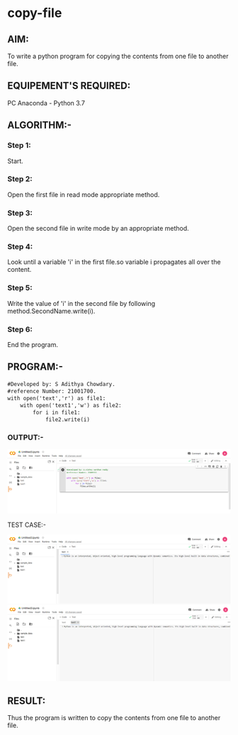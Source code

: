 # copy-file
## AIM:
To write a python program for copying the contents from one file to another file.
## EQUIPEMENT'S REQUIRED: 
PC
Anaconda - Python 3.7
## ALGORITHM:-
 
### Step 1:

Start.

### Step 2:

Open the first file in read mode appropriate method.
 
### Step 3: 

Open the second file in write mode by an appropriate method.

### Step 4: 

Look until a variable 'i' in the first file.so variable i propagates all over the content.

### Step 5:

Write the value of 'i' in the second file by following method.SecondName.write(i).

### Step 6: 

End the program.

## PROGRAM:-
~~~
#Developed by: S Adithya Chowdary.
#reference Number: 21001700.
with open('text','r') as file1:
    with open('text1','w') as file2:
        for i in file1:
            file2.write(i)
~~~

### OUTPUT:-

![OUTPUT](/IMAGES/img111.png)

TEST CASE:-

![OUTPUT](/IMAGES/img22.png)
![OUTPUT](/IMAGES/img112.png)




## RESULT:
Thus the program is written to copy the contents from one file to another file.